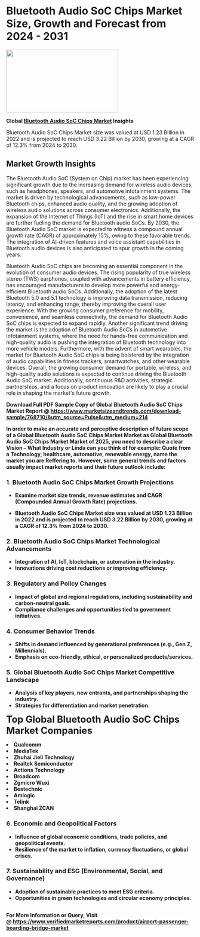 <H1>Bluetooth Audio SoC Chips Market Size, Growth and Forecast from 2024 - 2031</H1><img class="aligncenter size-medium wp-image-584254" src="https://thirdeyenews.in/wp-content/uploads/2024/09/Global-Market-Research-300x168.jpeg" alt="" width="300" height="168" /><p><strong>Global&nbsp;<a href="https://www.marketsizeandtrends.com/download-sample/768710/&amp;utm_source=Pulse&amp;utm_medium=214">Bluetooth Audio SoC Chips Market</a> Insights</strong></p><p>Bluetooth Audio SoC Chips Market size was valued at USD 1.23 Billion in 2022 and is projected to reach USD 3.22 Billion by 2030, growing at a CAGR of 12.3% from 2024 to 2030.</p><p><h2>Market Growth Insights</h2> <p>The Bluetooth Audio SoC (System on Chip) market has been experiencing significant growth due to the increasing demand for wireless audio devices, such as headphones, speakers, and automotive infotainment systems. The market is driven by technological advancements, such as low-power Bluetooth chips, enhanced audio quality, and the growing adoption of wireless audio solutions across consumer electronics. Additionally, the expansion of the Internet of Things (IoT) and the rise in smart home devices are further fueling the demand for Bluetooth audio SoCs. By 2030, the Bluetooth Audio SoC market is expected to witness a compound annual growth rate (CAGR) of approximately 15%, owing to these favorable trends. The integration of AI-driven features and voice assistant capabilities in Bluetooth audio devices is also anticipated to spur growth in the coming years.</p> <p><strong></strong></p> <p>Bluetooth Audio SoC chips are becoming an essential component in the evolution of consumer audio devices. The rising popularity of true wireless stereo (TWS) earphones, coupled with advancements in battery efficiency, has encouraged manufacturers to develop more powerful and energy-efficient Bluetooth audio SoCs. Additionally, the adoption of the latest Bluetooth 5.0 and 5.1 technology is improving data transmission, reducing latency, and enhancing range, thereby improving the overall user experience. With the growing consumer preference for mobility, convenience, and seamless connectivity, the demand for Bluetooth Audio SoC chips is expected to expand rapidly. Another significant trend driving the market is the adoption of Bluetooth Audio SoCs in automotive infotainment systems, where the need for hands-free communication and high-quality audio is pushing the integration of Bluetooth technology into more vehicle models. Furthermore, with the advent of smart wearables, the market for Bluetooth Audio SoC chips is being bolstered by the integration of audio capabilities in fitness trackers, smartwatches, and other wearable devices. Overall, the growing consumer demand for portable, wireless, and high-quality audio solutions is expected to continue driving the Bluetooth Audio SoC market. Additionally, continuous R&D activities, strategic partnerships, and a focus on product innovation are likely to play a crucial role in shaping the market's future growth.</p> <p><strong></p><p><span class=""><strong>Download Full PDF Sample Copy of Global Bluetooth Audio SoC Chips Market Report</strong> @ <a href="https://www.marketsizeandtrends.com/download-sample/768710/&amp;utm_source=Pulse&amp;utm_medium=214" target="_blank">https://www.marketsizeandtrends.com/download-sample/768710/&amp;utm_source=Pulse&amp;utm_medium=214</a></span></p><p>In order to make an accurate and perceptive description of future scope of a Global&nbsp;Bluetooth Audio SoC Chips Market Market as Global&nbsp;Bluetooth Audio SoC Chips Market Market of 2025, you need to describe a clear Vision &ndash; What Industry or Linda can you think of for example: Quote from a Technology, healthcare, automotive, renewable energy, name the market you are Reffering to. However, some general trends and factors usually impact market reports and their future outlook include:</p><h3>1.&nbsp;<strong>Bluetooth Audio SoC Chips Market Growth Projections</strong></h3><ul><li>Examine market size trends, revenue estimates and CAGR (Compounded Annual Growth Rate) projections.</li><li><p>Bluetooth Audio SoC Chips Market size was valued at USD 1.23 Billion in 2022 and is projected to reach USD 3.22 Billion by 2030, growing at a CAGR of 12.3% from 2024 to 2030.</p></li></ul><h3>2.&nbsp;<strong>Bluetooth Audio SoC Chips Market Technological Advancements</strong></h3><ul><li>Integration of AI, IoT, blockchain, or automation in the industry.</li><li>Innovations driving cost reductions or improving efficiency.</li></ul><h3>3.&nbsp;<strong>Regulatory and Policy Changes</strong></h3><ul><li>Impact of global and regional regulations, including sustainability and carbon-neutral goals.</li><li>Compliance challenges and opportunities tied to government initiatives.</li></ul><h3>4.&nbsp;<strong>Consumer Behavior Trends</strong></h3><ul><li>Shifts in demand influenced by generational preferences (e.g., Gen Z, Millennials).</li><li>Emphasis on eco-friendly, ethical, or personalized products/services.</li></ul><h3>5.&nbsp;<strong>Global Bluetooth Audio SoC Chips Market Competitive Landscape</strong></h3><ul><li>Analysis of key players, new entrants, and partnerships shaping the industry.</li><li>Strategies for differentiation and market penetration.</li></ul><p data-pm-slice="1 1 []"><span style="color: inherit; font-family: inherit; font-size: 25px;">Top Global Bluetooth Audio SoC Chips Market Companies</span></p><div class="" data-test-id=""><p><li>Qualcomm</li><li> MediaTek</li><li> Zhuhai Jieli Technology</li><li> Realtek Semiconductor</li><li> Actions Technology</li><li> Broadcom</li><li> Zgmicro Wuxi</li><li> Bestechnic</li><li> Amlogic</li><li> Telink</li><li> Shanghai ZCAN</li></p></div><h3>6.&nbsp;<strong>Economic and Geopolitical Factors</strong></h3><ul><li>Influence of global economic conditions, trade policies, and geopolitical events.</li><li>Resilience of the market to inflation, currency fluctuations, or global crises.</li></ul><h3>7.&nbsp;<strong>Sustainability and ESG (Environmental, Social, and Governance)</strong></h3><ul><li>Adoption of sustainable practices to meet ESG criteria.</li><li>Opportunities in green technologies and circular economy principles.</li></ul><h2><strong style="font-size: 14px;">For More Information or Query, Visit @&nbsp;</strong><a style="background-color: #ffffff; font-size: 14px;" href="https://www.marketsizeandtrends.com/report/bluetooth-audio-soc-chips-market/" target="_blank">https://www.verifiedmarketreports.com/product/airport-passenger-boarding-bridge-market</a></h2>
